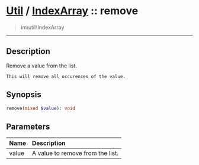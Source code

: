 # [Util](Util.md) / [IndexArray](Util-IndexArray.md) :: remove
 > im\util\IndexArray
____

## Description
Remove a value from the list.

    This will remove all occurences of the value.  

## Synopsis
```php
remove(mixed $value): void
```

## Parameters
| Name | Description |
| :--- | :---------- |
| value | A value to remove from the list. |
